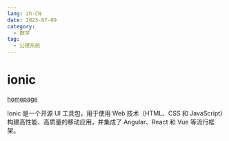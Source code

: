 ```yaml
---
lang: zh-CN
date: 2023-07-09
category:
  - 数学
tag:
  - 公理系统
---
```


# ionic

[homepage](https://ionic.nodejs.cn/)


Ionic 是一个开源 UI 工具包，用于使用 Web 技术（HTML、CSS 和 JavaScript）构建高性能、高质量的移动应用，并集成了 Angular、React 和 Vue 等流行框架。